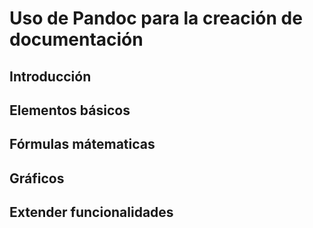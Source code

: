# Uso de Pandoc para la creación de documentación

## Introducción

## Elementos básicos

## Fórmulas mátematicas

## Gráficos

## Extender funcionalidades
